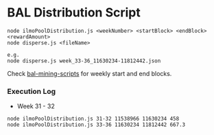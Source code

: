 # BAL Distribution Script

```
node ilmoPoolDistribution.js <weekNumber> <startBlock> <endBlock> <rewardAmount>
node disperse.js <fileName>

e.g.
node disperse.js week_33-36_11630234-11812442.json
```

Check [bal-mining-scripts](https://github.com/balancer-labs/bal-mining-scripts#historical-runs) for weekly start and end blocks.

### Execution Log
- Week 31 - 32
```
node ilmoPoolDistribution.js 31-32 11538966 11630234 458
node ilmoPoolDistribution.js 33-36 11630234 11812442 667.3
```
